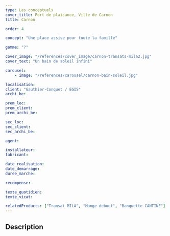 ```yaml
---
type: Les conceptuels
cover_title: Port de plaisance, Ville de Carnon
title: Carnon

order: 4

concept: "Une place assise pour toute la famille"

gamme: "?"

cover_image: "/references/cover_image/carnon-transats-mila2.jpg"
cover_text: "Un bain de soleil infini"

carousel:
    - image: "/references/carousel/carnon-bain-soleil.jpg"

localisation:
client: "Gauthier-Conquet / EGIS"
archi_be:

prem_loc:
prem_client:
prem_archi_be:

sec_loc:
sec_client:
sec_archi_be:

agent:

installateur:
fabricant:

date_realisation:
date_demarrage:
duree_marche:

recompense:

texte_quotidien:
texte_vicat:

relatedProducts: ["Transat MILA", "Mange-debout", "Banquette CANTINE"]
---
```


## Description
